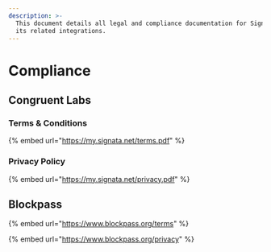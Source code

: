 ```yaml
---
description: >-
  This document details all legal and compliance documentation for Signata and
  its related integrations.
---
```


# Compliance

## Congruent Labs

### Terms & Conditions

{% embed url="https://my.signata.net/terms.pdf" %}

### Privacy Policy

{% embed url="https://my.signata.net/privacy.pdf" %}

## Blockpass

{% embed url="https://www.blockpass.org/terms" %}

{% embed url="https://www.blockpass.org/privacy" %}
